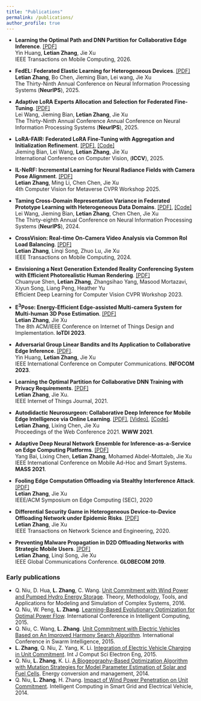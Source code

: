 ```yaml
---
title: "Publications"
permalink: /publications/
author_profile: true
---
```


- **Learning the Optimal Path and DNN Partition for Collaborative Edge Inference**. [[PDF]](https://ieeexplore.ieee.org/document/11141772) <br />
  Yin Huang, **Letian Zhang**, Jie Xu <br />
  IEEE Transactions on Mobile Computing, 2026. <br />
  
- **FedEL: Federated Elastic Learning for Heterogeneous Devices**. [[PDF]]() <br />
  **Letian Zhang**, Bo Chen, Jieming Bian, Lei wang, Jie Xu <br />
  The Thirty-Ninth Annual Conference on Neural Information Processing Systems (**NeurIPS**), 2025. <br />
  
- **Adaptive LoRA Experts Allocation and Selection for Federated Fine-Tuning**. [[PDF]]() <br />
  Lei Wang, Jieming Bian, **Letian Zhang**, Jie Xu <br />
  The Thirty-Ninth Annual Conference Annual Conference on Neural Information Processing Systems (**NeurIPS**), 2025. <br />

- **LoRA-FAIR: Federated LoRA Fine-Tuning with Aggregation and Initialization Refinement**. [[PDF]](https://arxiv.org/pdf/2411.14961), [[Code]](https://github.com/jmbian/LoRA-FAIR) <br />
  Jieming Bian, Lei Wang, **Letian Zhang**, Jie Xu <br />
  International Conference on Computer Vision, (**ICCV**), 2025. <br />
  
- **IL-NeRF: Incremental Learning for Neural Radiance Fields with Camera Pose Alignment**. [[PDF]](https://arxiv.org/abs/2312.05748) <br />
  **Letian Zhang**, Ming Li, Chen Chen, Jie Xu <br />
  4th Computer Vision for Metaverse CVPR Workshop 2025. <br />
  
- **Taming Cross-Domain Representation Variance in Federated Prototype Learning with Heterogeneous Data Domains**. [[PDF]](https://arxiv.org/abs/2403.09048), [[Code]](https://github.com/lei-wang-link/FedPLVM) <br />
  Lei Wang, Jieming Bian, **Letian Zhang**, Chen Chen, Jie Xu <br />
  The Thirty-eighth Annual Conference on Neural Information Processing Systems (**NeurIPS**), 2024. <br />
  
- **CrossVision: Real-time On-Camera Video Analysis via Common RoI Load Balancing**. [[PDF]](https://ieeexplore.ieee.org/abstract/document/10202594) <br />
  **Letian Zhang**, Linqi Song, Zhuo Lu, Jie Xu <br />
  IEEE Transactions on Mobile Computing, 2024. <br />
  
- **Envisioning a Next Generation Extended Reality Conferencing System with Efficient Photorealistic Human Rendering**. [[PDF]](https://openaccess.thecvf.com/content/CVPR2023W/ECV/papers/Shen_Envisioning_a_Next_Generation_Extended_Reality_Conferencing_System_With_Efficient_CVPRW_2023_paper.pdf) <br />
  Chuanyue Shen, **Letian Zhang**, Zhangsihao Yang, Masood Mortazavi, Xiyun Song, Liang Peng, Heather Yu <br />
  Efficient Deep Learning for Computer Vision CVPR Workshop 2023. <br />

  
- **E<sup>3</sup>Pose: Energy-Efficient Edge-assisted Multi-camera System for Multi-human 3D Pose Estimation**. [[PDF]](https://dl.acm.org/doi/abs/10.1145/3576842.3582370) <br />
  **Letian Zhang**, Jie Xu <br />
  The 8th ACM/IEEE Conference on Internet of Things Design and Implementation. **IoTDI 2023**. <br />
  
- **Adversarial Group Linear Bandits and Its Application to Collaborative Edge Inference**. [[PDF]](https://ieeexplore-ieee-org.ezproxy.mtsu.edu/document/10228900?arnumber=10228900).  <br />
  Yin Huang, **Letian Zhang**, Jie Xu  <br />
  IEEE International Conference on Computer Communications. **INFOCOM 2023**.  <br />
  
- **Learning the Optimal Partition for Collaborative DNN Training with Privacy Requirements**. [[PDF]](https://ieeexplore.ieee.org/document/9612607) <br />
  **Letian Zhang**, Jie Xu. <br />
  IEEE Internet of Things Journal, 2021. <br />
  
- **Autodidactic Neurosurgeon: Collaborative Deep Inference for Mobile Edge Intelligence via Online Learning**. [[PDF]](https://dl.acm.org/doi/abs/10.1145/3442381.3450051), [[Video]](https://www.youtube.com/watch?v=VSqSmeg4mAM), [[Code]](https://github.com/letian-zhang/ANS). <br />
  **Letian Zhang**, Lixing Chen, Jie Xu <br />
  Proceedings of the Web Conference 2021. **WWW 2021**. <br />
  
- **Adaptive Deep Neural Network Ensemble for Inference-as-a-Service on Edge Computing Platforms**. [[PDF]](https://ieeexplore.ieee.org/document/9637765) <br />
  Yang Bai, Lixing Chen, **Letian Zhang**, Mohamed Abdel-Mottaleb, Jie Xu <br />
  IEEE International Conference on Mobile Ad-Hoc and Smart Systems. **MASS 2021**. <br />
  
- **Fooling Edge Computation Offloading via Stealthy Interference Attack**. [[PDF]](https://ieeexplore.ieee.org/abstract/document/9355594) <br />
  **Letian Zhang**, Jie Xu <br />
  IEEE/ACM Symposium on Edge Computing (SEC), 2020 <br />
  
- **Differential Security Game in Heterogeneous Device-to-Device Offloading Network under Epidemic Risks**. [[PDF]](https://ieeexplore.ieee.org/document/8910355)<br />
  **Letian Zhang**, Jie Xu <br />
  IEEE Transactions on Network Science and Engineering, 2020. <br />
  
- **Preventing Malware Propagation in D2D Offloading Networks with Strategic Mobile Users**. [[PDF]](https://ieeexplore.ieee.org/document/9014227)<br />
  **Letian Zhang**, Linqi Song, Jie Xu <br />
  IEEE Global Communications Conference. **GLOBECOM 2019**. <br />
  

### Early publications
- Q. Niu, D. Hua, **L. Zhang**, C. Wang. [Unit Commitment with Wind Power and Pumped Hydro Energy Storage](https://link.springer.com/chapter/10.1007/978-981-10-2669-0_30). Theory, Methodology, Tools, and Applications for Modeling and Simulation of Complex Systems, 2016.
- Q. Niu, W. Peng, **L. Zhang**. [Learning-Based Evolutionary Optimization for Optimal Power Flow](https://link.springer.com/chapter/10.1007/978-3-319-22180-9_4). International Conference in Intelligent Computing, 2015.
- Q. Niu, C. Wang, **L. Zhang**. [Unit Commitment with Electric Vehicles Based on An Improved Harmony Search Algorithm](https://link.springer.com/chapter/10.1007/978-3-319-20466-6_7). International Conference in Swarm Intelligence, 2015.
- **L. Zhang**, Q. Niu, Z. Yang, K. Li. [Integration of Electric Vehicle Charging in Unit Commitment](https://www.semanticscholar.org/paper/Integration-of-Electric-Vehicles-Charging-in-Unit-Zhang-Niu/9ec988fecacbbc1dacf636f13a3d84b76cf93324). Int J Comput Sci Electron Eng, 2015.
- Q. Niu, **L. Zhang**, K. Li. [A Biogeography-Based Optimization Algorithm with Mutation Strategies for Model Parameter Estimation of Solar and Fuel Cells](https://www.sciencedirect.com/science/article/abs/pii/S0196890414005512). Energy conversion and management, 2014.
- Q. Niu, **L. Zhang**, H. Zhang. [Impact of Wind Power Penetration on Unit Commitment](https://link.springer.com/chapter/10.1007/978-3-662-45286-8_41). Intelligent Computing in Smart Grid and Electrical Vehicle, 2014.










